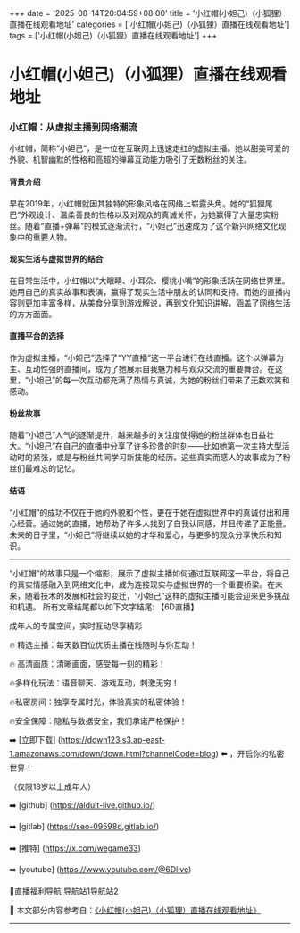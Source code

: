 +++
date = '2025-08-14T20:04:59+08:00'
title = '小红帽(小妲己)（小狐狸）直播在线观看地址'
categories = ['小红帽(小妲己)（小狐狸）直播在线观看地址']
tags = ['小红帽(小妲己)（小狐狸）直播在线观看地址']
+++

# 小红帽(小妲己)（小狐狸）直播在线观看地址

### 小红帽：从虚拟主播到网络潮流

小红帽，简称“小妲己”，是一位在互联网上迅速走红的虚拟主播。她以甜美可爱的外貌、机智幽默的性格和高超的弹幕互动能力吸引了无数粉丝的关注。

#### 背景介绍
早在2019年，小红帽就因其独特的形象风格在网络上崭露头角。她的“狐狸尾巴”外观设计、温柔善良的性格以及对观众的真诚关怀，为她赢得了大量忠实粉丝。随着“直播+弹幕”的模式逐渐流行，“小妲己”迅速成为了这个新兴网络文化现象中的重要人物。

#### 现实生活与虚拟世界的结合
在日常生活中，小红帽以“大眼睛、小耳朵、樱桃小嘴”的形象活跃在网络世界里。她用自己的真实故事和表演，赢得了现实生活中朋友的认同和支持。而她的直播内容则更加丰富多样，从美食分享到游戏解说，再到文化知识讲解，涵盖了网络生活的方方面面。

#### 直播平台的选择
作为虚拟主播，“小妲己”选择了“YY直播”这一平台进行在线直播。这个以弹幕为主、互动性强的直播间，成为了她展示自我魅力和与观众交流的重要舞台。在这里，“小妲己”的每一次互动都充满了热情与真诚，为她的粉丝们带来了无数欢笑和感动。

#### 粉丝故事
随着“小妲己”人气的逐渐提升，越来越多的关注度使得她的粉丝群体也日益壮大。“小妲己”在自己的直播中分享了许多珍贵的时刻——比如她第一次主持大型活动时的紧张，或是与粉丝共同学习新技能的经历。这些真实而感人的故事成为了粉丝们最难忘的记忆。

#### 结语
“小红帽”的成功不仅在于她的外貌和个性，更在于她在虚拟世界中的真诚付出和用心经营。通过她的直播，她帮助了许多人找到了自我认同感，并且传递了正能量。未来的日子里，“小妲己”将继续以她的才华和爱心，与更多的观众分享快乐和知识。

---

“小红帽”的故事只是一个缩影，展示了虚拟主播如何通过互联网这一平台，将自己的真实情感融入到网络文化中，成为连接现实与虚拟世界的一个重要桥梁。在未来，随着技术的发展和社会的变迁，“小妲己”这样的虚拟主播可能会迎来更多挑战和机遇。
所有文章结尾都以如下文字结尾:
【6D直播】

 成年人的专属空间，实时互动尽享精彩

🔥 精选主播：每天数百位优质主播在线随时与你互动！

🔥 高清画质：清晰画面，感受每一刻的精彩！

🔥多样化玩法：语音聊天、游戏互动，刺激无穷！

🔥私密房间：独享专属时光，体验真实的私密体验！

🔥安全保障：隐私与数据安全，我们承诺严格保护！

➡️ [立即下载] (https://down123.s3.ap-east-1.amazonaws.com/down/down.html?channelCode=blog) ⬅️ ，开启你的私密世界！

 （仅限18岁以上成年人）

➡️ [github] (https://aldult-live.github.io/)

➡️ [gitlab] (https://seo-09598d.gitlab.io/)

➡️ [推特] (https://x.com/wegame33)

➡️ [youtube] (https://www.youtube.com/@6Dlive)

🔞直播福利导航   [导航站1](https://webstack-86085a.gitlab.io/)[导航站2](https://onlygit123-2.github.io/)

📘 本文部分内容参考自：[《小红帽(小妲己)（小狐狸）直播在线观看地址》](https://webstack-hugo-1.pages.dev/)

---
